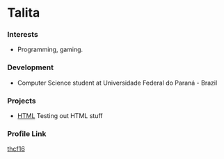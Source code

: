 # Talita

### Interests

- Programming, gaming.

### Development

- Computer Science student at Universidade Federal do Paraná - Brazil

### Projects

- [HTML](https://github.com/thcf16/htmlBasisTraining) Testing out HTML stuff

### Profile Link

[thcf16](https://github.com/thcf16)